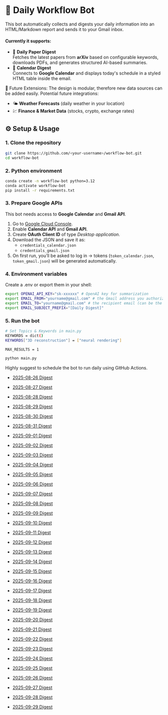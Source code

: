 # 📨 Daily Workflow Bot

This bot automatically collects and digests your daily information into an HTML/Markdown report and sends it to your Gmail inbox.  

#### Currently it supports:

- 📄 **Daily Paper Digest**  
  Fetches the latest papers from **arXiv** based on configurable keywords, downloads PDFs, and generates structured AI-based summaries.
- 📅 **Calendar Digest**  
  Connects to **Google Calendar** and displays today's schedule in a styled HTML table inside the email.

🚀 Future Extensions: The design is modular, therefore new data sources can be added easily. Potential future integrations:

- 🌤️ **Weather Forecasts** (daily weather in your location)    
- 💹 **Finance & Market Data** (stocks, crypto, exchange rates)



## ⚙️ Setup & Usage

### 1. Clone the repository
```bash
git clone https://github.com/<your-username>/workflow-bot.git
cd workflow-bot
```

### 2. Python environment
```bash
conda create -n workflow-bot python=3.12
conda activate workflow-bot
pip install -r requirements.txt
```

### 3. Prepare Google APIs
This bot needs access to **Google Calendar** and **Gmail API**.
1. Go to [Google Cloud Console](https://console.cloud.google.com/).  
2. Enable **Calendar API** and **Gmail API**.  
3. Create **OAuth Client ID** of type *Desktop application*.  
4. Download the JSON and save it as:  
   - `credentials_calendar.json`  
   - `credentials_gmail.json`  
5. On first run, you’ll be asked to log in → tokens (`token_calendar.json`, `token_gmail.json`) will be generated automatically.  

### 4. Environment variables
Create a .env or export them in your shell:
```bash
export OPENAI_API_KEY="sk-xxxxxx" # OpenAI key for summarization
export EMAIL_FROM="yourname@gmail.com" # the Gmail address you authorized with credentials_gmail.json.
export EMAIL_TO="yourname@gmail.com" # the recipient email (can be the same as EMAIL_FROM)
export EMAIL_SUBJECT_PREFIX="[Daily Digest]"
```

### 5. Run the bot
```bash
# Set Topics & Keywords in main.py
KEYWORDS = dict()
KEYWORDS["3D reconstruction"] = ["neural rendering"]

MAX_RESULTS = 1

python main.py
```
Highly suggest to schedule the bot to run daily using GitHub Actions.
- [2025-08-26 Digest](2025/08/26.md)

- [2025-08-27 Digest](2025/08/27.md)

- [2025-08-28 Digest](2025/08/28.md)

- [2025-08-29 Digest](2025/08/29.md)

- [2025-08-30 Digest](2025/08/30.md)

- [2025-08-31 Digest](2025/08/31.md)

- [2025-09-01 Digest](2025/09/01.md)

- [2025-09-02 Digest](2025/09/02.md)

- [2025-09-03 Digest](2025/09/03.md)

- [2025-09-04 Digest](2025/09/04.md)

- [2025-09-05 Digest](2025/09/05.md)

- [2025-09-06 Digest](2025/09/06.md)

- [2025-09-07 Digest](2025/09/07.md)

- [2025-09-08 Digest](2025/09/08.md)

- [2025-09-09 Digest](2025/09/09.md)

- [2025-09-10 Digest](2025/09/10.md)

- [2025-09-11 Digest](2025/09/11.md)

- [2025-09-12 Digest](2025/09/12.md)

- [2025-09-13 Digest](2025/09/13.md)

- [2025-09-14 Digest](2025/09/14.md)

- [2025-09-15 Digest](2025/09/15.md)

- [2025-09-16 Digest](2025/09/16.md)

- [2025-09-17 Digest](2025/09/17.md)

- [2025-09-18 Digest](2025/09/18.md)

- [2025-09-19 Digest](2025/09/19.md)

- [2025-09-20 Digest](2025/09/20.md)

- [2025-09-21 Digest](2025/09/21.md)

- [2025-09-22 Digest](2025/09/22.md)

- [2025-09-23 Digest](2025/09/23.md)

- [2025-09-24 Digest](2025/09/24.md)

- [2025-09-25 Digest](2025/09/25.md)

- [2025-09-26 Digest](2025/09/26.md)

- [2025-09-27 Digest](2025/09/27.md)

- [2025-09-28 Digest](2025/09/28.md)

- [2025-09-29 Digest](2025/09/29.md)
